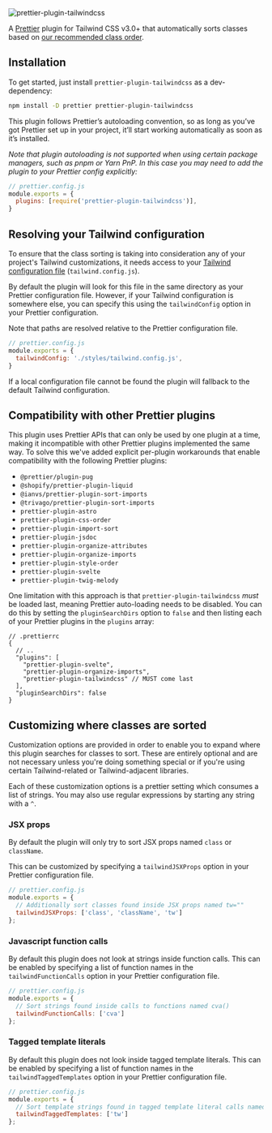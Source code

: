 <img src="https://raw.githubusercontent.com/tailwindlabs/prettier-plugin-tailwindcss/main/.github/banner.jpg" alt="prettier-plugin-tailwindcss" />

A [Prettier](https://prettier.io/) plugin for Tailwind CSS v3.0+ that automatically sorts classes based on [our recommended class order](https://tailwindcss.com/blog/automatic-class-sorting-with-prettier#how-classes-are-sorted).

## Installation

To get started, just install `prettier-plugin-tailwindcss` as a dev-dependency:

```sh
npm install -D prettier prettier-plugin-tailwindcss
```

This plugin follows Prettier’s autoloading convention, so as long as you’ve got Prettier set up in your project, it’ll start working automatically as soon as it’s installed.

_Note that plugin autoloading is not supported when using certain package managers, such as pnpm or Yarn PnP. In this case you may need to add the plugin to your Prettier config explicitly:_

```js
// prettier.config.js
module.exports = {
  plugins: [require('prettier-plugin-tailwindcss')],
}
```

## Resolving your Tailwind configuration

To ensure that the class sorting is taking into consideration any of your project's Tailwind customizations, it needs access to your [Tailwind configuration file](https://tailwindcss.com/docs/configuration) (`tailwind.config.js`).

By default the plugin will look for this file in the same directory as your Prettier configuration file. However, if your Tailwind configuration is somewhere else, you can specify this using the `tailwindConfig` option in your Prettier configuration.

Note that paths are resolved relative to the Prettier configuration file.

```js
// prettier.config.js
module.exports = {
  tailwindConfig: './styles/tailwind.config.js',
}
```

If a local configuration file cannot be found the plugin will fallback to the default Tailwind configuration.

## Compatibility with other Prettier plugins

This plugin uses Prettier APIs that can only be used by one plugin at a time, making it incompatible with other Prettier plugins implemented the same way. To solve this we've added explicit per-plugin workarounds that enable compatibility with the following Prettier plugins:

- `@prettier/plugin-pug`
- `@shopify/prettier-plugin-liquid`
- `@ianvs/prettier-plugin-sort-imports`
- `@trivago/prettier-plugin-sort-imports`
- `prettier-plugin-astro`
- `prettier-plugin-css-order`
- `prettier-plugin-import-sort`
- `prettier-plugin-jsdoc`
- `prettier-plugin-organize-attributes`
- `prettier-plugin-organize-imports`
- `prettier-plugin-style-order`
- `prettier-plugin-svelte`
- `prettier-plugin-twig-melody`

One limitation with this approach is that `prettier-plugin-tailwindcss` *must* be loaded last, meaning Prettier auto-loading needs to be disabled. You can do this by setting the `pluginSearchDirs` option to `false` and then listing each of your Prettier plugins in the `plugins` array:

```json5
// .prettierrc
{
  // ..
  "plugins": [
    "prettier-plugin-svelte",
    "prettier-plugin-organize-imports",
    "prettier-plugin-tailwindcss" // MUST come last
  ],
  "pluginSearchDirs": false
}
```

## Customizing where classes are sorted

Customization options are provided in order to enable you to expand where this plugin searches for classes to sort. These are entirely optional and are not necessary unless you're doing something special or if you're using certain Tailwind-related or Tailwind-adjacent libraries.

Each of these customization options is a prettier setting which consumes a list of strings. You may also use regular expressions by starting any string with a `^`.

### JSX props

By default the plugin will only try to sort JSX props named `class` or `className`.

This can be customized by specifying a `tailwindJSXProps` option in your Prettier configuration file.

```js
// prettier.config.js
module.exports = {
  // Additionally sort classes found inside JSX props named tw=""
  tailwindJSXProps: ['class', 'className', 'tw']
};
```

### Javascript function calls

By default this plugin does not look at strings inside function calls. This can be enabled by specifying a list of function names in the `tailwindFunctionCalls` option in your Prettier configuration file.

```js
// prettier.config.js
module.exports = {
  // Sort strings found inside calls to functions named cva()
  tailwindFunctionCalls: ['cva']
};
```

### Tagged template literals

By default this plugin does not look inside tagged template literals. This can be enabled by specifying a list of function names in the `tailwindTaggedTemplates` option in your Prettier configuration file.

```js
// prettier.config.js
module.exports = {
  // Sort template strings found in tagged template literal calls named tw``
  tailwindTaggedTemplates: ['tw']
};
```
